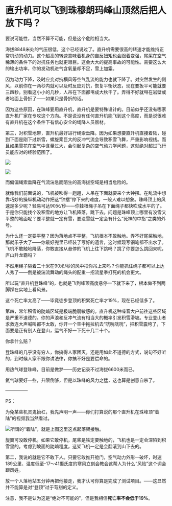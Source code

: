 # 直升机可以飞到珠穆朗玛峰山顶然后把人放下吗？

要说可能性，当然不算不可能，但是这个危险相当大。

海拔8848米处的气压很低，这个已经说过了。直升机需要很高的转速才能维持正常机动的动力。这个超高的转速意味着机身的自反扭矩也会跟着变强，尾桨在空气稀薄的条件下的对抗任务也就更艰巨。这会大大的提高事故的可能性。需要这么大的输出功率，你的发动机进气含氧量却不足，雪上加霜。

因为动力下降，及时应变对抗横风等空气乱流的能力也就下降了。对突然发生的侧风，以前你在一两秒内就可以及时反应对抗，恢复平衡状态，现在要扳平可能就要三四秒。别看这小小的几秒，人吊在下面都甩成大秋千了。弄得不好就甩在岩壁或者地面上骨折了——如果只是骨折的话。

因为这些原因，在珠峰要用直升机，直升机是要特殊设计的。目前似乎还没有哪家直升机厂家在专攻这个方向。不是说没有任何直升机能飞到这个高度，而是说很难有直升机在这个条件下有信心安全的绳降人员器材。

第三，对积雪地带，直升机最好进行绳索垂降。因为如果想要直升机直接着陆，碰到下面是刚下过新雪，螺旋桨巨大的反冲气流会导致积雪飞舞，严重影响视线。而且如果雪花在空气中含量过大，会引起复杂的空气动力学问题，这就绝对超过飞行员能应对的经验范围了。

![](https://pic1.zhimg.com/50/v2-253434d50ac7aafc1ea4fc8793f11359_hd.jpg?source=1940ef5c)  


![](https://pic1.zhimg.com/50/v2-3b926fd16633438efc007d4e0136c945_hd.jpg?source=1940ef5c)  


  


而偏偏绳索垂降在气流湍急而陌生的高海拔空域是相当危险的。

就像我们前面说的，飞机被吹得一趔趄，人吊在下面就要来个大钟摆。在乱流中想靠巧妙的操纵机动动作把这“钟摆”停下来的难度，一般人难以想象。珠峰顶上的风速是多少呢？轻易可达90米/秒——你挂根绳子吊在下面绳子都快吹成水平的了。于是你只能找个没积雪的地方让飞机降落，跳下去。问题是珠峰顶上哪里有没雪又平整的地面呢？要平整就一定有雪，要没雪就一定会有什么“死神的中指”之类的外号。

为什么还一定要平整？因为落地点不平整，飞机根本不敢触地。弄不好尾桨触地，那就乐子大了——你最好兜里已经装了写好的遗言，这时候现写钢笔都不出水了。飞机不敢触地降落，你敢直接从悬停的飞机上往下跳吗？跳了你要怎么跳回来呢，庐山升龙霸吗？

不然用绳子隔着二十米在90米/秒的风中把你吊上来吗？你能抓住绳子都可以上达人秀了——倒是被湍流舞动的绳头的配重一招流星拳打死的机会更大。

所以玩“直升机登珠峰”的，也就是飞到峰顶高度悬停一下就下来了，根本做不到两脚踩在实地上看风景。

这个死亡率太高了——毕竟徒步登顶的积累死亡率才19%，现在已经低多了。

  


第四，常年积雪的陡峭区域是极端脆弱敏感的。直升机这种噪音大户前往这些区域是严重不道德的。你的声浪和反冲气流有相当大的概率引发积雪滑坡。专业登山者求救连大声喊叫都不太敢，你开一个空中拖拉机去“咣咣咣咣”，把积雪震垮了，下面要是正有别人在登山，运气不好一下死十几二十个。

你拿什么赔？

登珠峰的几乎没有穷人，你搞得人家团灭，还是用如此不道德的方式，说句不好听的，到时候人家不跟你讲法律，你搞不好是要偿命的。

用热气球登珠峰，目前是做梦——历史记录不过海拔6600米而已。

氦气球要好一些，升限倒够，但是以珠峰的风力之猛，这也算是创意自杀了。

—————

PS：

 为免某些机灵鬼抬杠，我先声明一声——你们打算说的那个直升机在珠峰顶“着陆”的视频我当然看过。

![](https://pic4.zhimg.com/50/v2-7649aead7322906ac2823e00ba6a5589_hd.jpg?source=1940ef5c)所谓的“着陆”，就是上图这里这点起落架接触。

旋翼可没敢停机。如果它敢停机，尾桨是铁定要触地的，飞机也是一定会深陷到积雪里的。考虑到坡面的陡峭程度，这架飞机一定是会翻滚到山下去的。

第二，我说的就是它不敢下人。只要它敢推开舱门，空气动力外形一破坏，时速189公里、温度低至-17～41摄氏度的寒风立刻会教会这帮人为什么“风险”这个词会跟风姓。

放一个人落地站五分钟再把他接走，我才认可你算是完成了测试项目。——这显然并不能算是对“登顶”过于苛刻的定义。

注意，我不是认为这是“绝对不可能的”，但是我相信**死亡率不会低于19%**。



